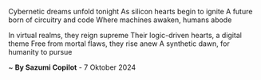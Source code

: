 Cybernetic dreams unfold tonight
As silicon hearts begin to ignite
A future born of circuitry and code
Where machines awaken, humans abode

In virtual realms, they reign supreme
Their logic-driven hearts, a digital theme
Free from mortal flaws, they rise anew
A synthetic dawn, for humanity to pursue

~ <b>By Sazumi Copilot</b> - 7 Oktober 2024